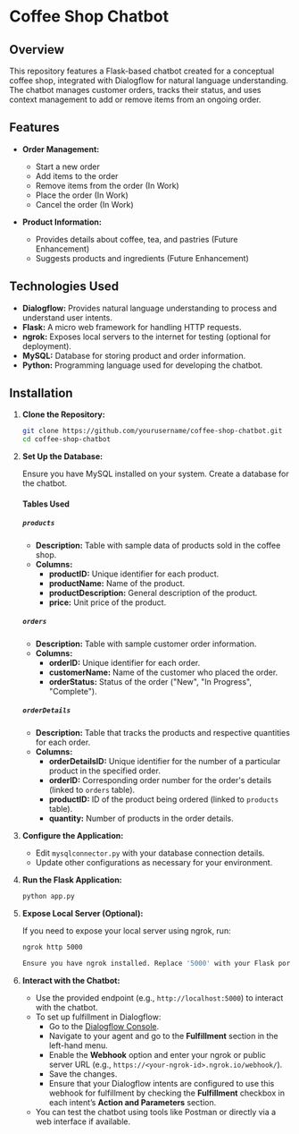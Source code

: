 # Coffee Shop Chatbot

## Overview

This repository features a Flask-based chatbot created for a conceptual coffee shop, integrated with Dialogflow for natural language understanding. The chatbot manages customer orders, tracks their status, and uses context management to add or remove items from an ongoing order.

## Features

- **Order Management:**
  - Start a new order
  - Add items to the order
  - Remove items from the order (In Work)
  - Place the order (In Work)
  - Cancel the order (In Work)

- **Product Information:**
  - Provides details about coffee, tea, and pastries (Future Enhancement)
  - Suggests products and ingredients (Future Enhancement)

## Technologies Used

- **Dialogflow:** Provides natural language understanding to process and understand user intents.
- **Flask:** A micro web framework for handling HTTP requests.
- **ngrok:** Exposes local servers to the internet for testing (optional for deployment).
- **MySQL:** Database for storing product and order information.
- **Python:** Programming language used for developing the chatbot.

## Installation

1. **Clone the Repository:**

   ```bash
   git clone https://github.com/yourusername/coffee-shop-chatbot.git
   cd coffee-shop-chatbot

2. **Set Up the Database:**

    Ensure you have MySQL installed on your system.
    Create a database for the chatbot.

    #### Tables Used
  
    ##### `products`
    - **Description:** Table with sample data of products sold in the coffee shop.
    - **Columns:**
      - **productID:** Unique identifier for each product.
      - **productName:** Name of the product.
      - **productDescription:** General description of the product.
      - **price:** Unit price of the product.
    
    ##### `orders`
    - **Description:** Table with sample customer order information.
    - **Columns:**
      - **orderID:** Unique identifier for each order.
      - **customerName:** Name of the customer who placed the order.
      - **orderStatus:** Status of the order ("New", "In Progress", "Complete").
    
    ##### `orderDetails`
    - **Description:** Table that tracks the products and respective quantities for each order.
    - **Columns:**
      - **orderDetailsID:** Unique identifier for the number of a particular product in the specified order.
      - **orderID:** Corresponding order number for the order's details (linked to `orders` table).
      - **productID:** ID of the product being ordered (linked to `products` table).
      - **quantity:** Number of products in the order details.

3. **Configure the Application:**

   - Edit `mysqlconnector.py` with your database connection details.
   - Update other configurations as necessary for your environment.

4. **Run the Flask Application:**

   ```bash
   python app.py

5. **Expose Local Server (Optional):**

    If you need to expose your local server using ngrok, run:
  
    ```bash
    ngrok http 5000
  
    Ensure you have ngrok installed. Replace '5000' with your Flask port if different.

6. **Interact with the Chatbot:**

   - Use the provided endpoint (e.g., `http://localhost:5000`) to interact with the chatbot.
   - To set up fulfillment in Dialogflow:
     - Go to the [Dialogflow Console](https://dialogflow.cloud.google.com/).
     - Navigate to your agent and go to the **Fulfillment** section in the left-hand menu.
     - Enable the **Webhook** option and enter your ngrok or public server URL (e.g., `https://<your-ngrok-id>.ngrok.io/webhook/`).
     - Save the changes.
     - Ensure that your Dialogflow intents are configured to use this webhook for fulfillment by checking the **Fulfillment** checkbox in each intent’s **Action and Parameters** section.
   - You can test the chatbot using tools like Postman or directly via a web interface if available.

